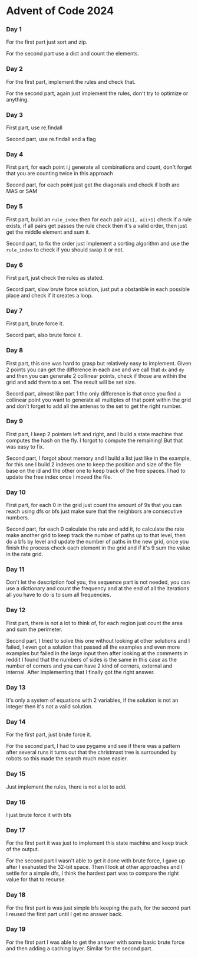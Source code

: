 # Advent of Code 2024

### Day 1

For the first part just sort and zip.

For the second part use a dict and count the elements.

### Day 2

For the first part, implement the rules and check that.

For the second part, again just implement the rules, don't try to optimize or anything.

### Day 3

First part, use re.findall

Second part, use re.findall and a flag

### Day 4

First part, for each point i,j generate all combinations and count, don't forget that you are counting twice in this approach

Second part, for each point just get the diagonals and check if both are MAS or SAM

### Day 5

First part, build an `rule_index` then for each pair `a[i], a[i+1]` check if a rule exists, if all pairs get passes the rule check then it's a valid order, then just get the middle element and sum it.

Second part, to fix the order just implement a sorting algorithm and use the `rule_index` to check if you should swap it or not.

### Day 6

First part, just check the rules as stated.

Secord part, slow brute force solution, just put a obstanble in each possible place and check if it creates a loop.

### Day 7

First part, brute force it.

Secord part, also brute force it.

### Day 8

First part, this one was hard to grasp but relatively easy to implement. Given 2 points you can get the difference in each axe and we call that `dx` and `dy` and then you can generate 2 collinear points, check if those are within the grid and add them to a set. The result will be set size.

Secord part, almost like part 1 the only difference is that once you find a collinear point you want to generate all multiples of that point within the grid and don't forget to add all the antenas to the set to get the right number.

### Day 9

First part, I keep 2 pointers left and right, and I build a state machine that computes the hash on the fly. I forgot to compute the remaining! But that was easy to fix.

Second part, I forgot about memory and I build a list just like in the example, for this one I build 2 indexes one to keep the position and size of the file base on the id and the other one to keep track of the free spaces. I had to update the free index once I moved the file.

### Day 10

First part, for each 0 in the grid just count the amount of 9s that you can reach using dfs or bfs just make sure that the neighbors are consecutive numbers.

Second part, for each 0 calculate the rate and add it, to calculate the rate make another grid to keep track the number of paths up to that level, then do a bfs by level and update the number of paths in the new grid, once you finish the process check each element in the grid and if it's 9 sum the value in the rate grid.

### Day 11

Don't let the description fool you, the sequence part is not needed, you can use a dictionary and count the frequency and at the end of all the iterations all you have to do is to sum all frequencies.

### Day 12

First part, there is not a lot to think of, for each region just count the area and sum the perimeter.

Second part, I tried to solve this one without looking at other solutions and I failed, I even got a solution that passed all the examples and even more examples but failed in the large input then after looking at the comments in reddit I found that the numbers of sides is the same in this case as the number of corners and you can have 2 kind of corners, external and internal. After implementing that I finally got the right answer.

### Day 13

It's only a system of equations with 2 variables, if the solution is not an integer then it's not a valid solution.

### Day 14

For the first part, just brute force it.

For the second part, I had to use pygame and see if there was a pattern after several runs it turns out that the christmast tree is surrounded by robots so this made the search much more easier.

### Day 15

Just implement the rules, there is not a lot to add.

### Day 16

I just brute force it with bfs


### Day 17

For the first part it was just to implement this state machine and keep track of the output.

For the second part I wasn't able to get it done with brute force, I gave up after I exahusted the 32-bit space.
Then I look at other approaches and I settle for a simple dfs, I think the hardest part was to compare the right value for that to recurse.

### Day 18

For the first part is was just simple bfs keeping the path, for the second part I reused the first part until I get no answer back.

### Day 19

For the first part I was able to get the answer with some basic brute force and then adding a caching layer.
Similar for the second part.